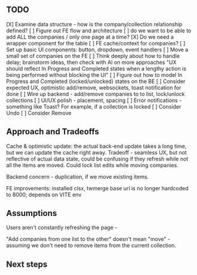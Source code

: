 ## TODO

[X] Examine data structure - how is the company/collection relationship defined?
[ ] Figure out FE flow and architecture
  [ ] do we want to be able to add ALL the companies / only one page at a time?
  [X] Do we need a wrapper component for the table
  [ ] FE cache/context for companies?
[ ] Set up basic UI components: button, dropdown, event handlers
[ ] Move a small set of companies on the FE
[ ] Think deeply about how to handle delay; brainstorm ideas, then check with AI on more approaches
  "UX should reflect In Progress and Completed states when a lengthy action is being performed without blocking the UI"
  [ ] Figure out how to model In Progress and Completed (locked/unlocked) states on the BE
  [ ] Consider expected UX, optimistic add/remove, websockets, toast notification for done
[ ] Wire up backend - add/remove companies to to list, lock/unlock collections
[ ] UI/UX polish - placement, spacing
[ ] Error notifications - something like Toast? For example, if a collection is locked
[ ] Consider Undo
[ ] Consider Remove



## Approach and Tradeoffs

Cache & optimistic update: the actual back-end update takes a long time, but we can update the cache right away. Tradeoff - seamless UX, but not reflective of actual data state, could be confusing if they refresh while not all the items are moved. Could lock list edits while moving companies.

Backend concern - duplication, if we move existing items.

FE improvements:
installed clsx, twmerge
base url is no longer hardcoded to 8000; depends on VITE env

## Assumptions

Users aren't constantly refreshing the page - 

"Add companies from one list to the other" doesn't mean "move" - assuming we don't need to remove items from the current collection.


## Next steps
